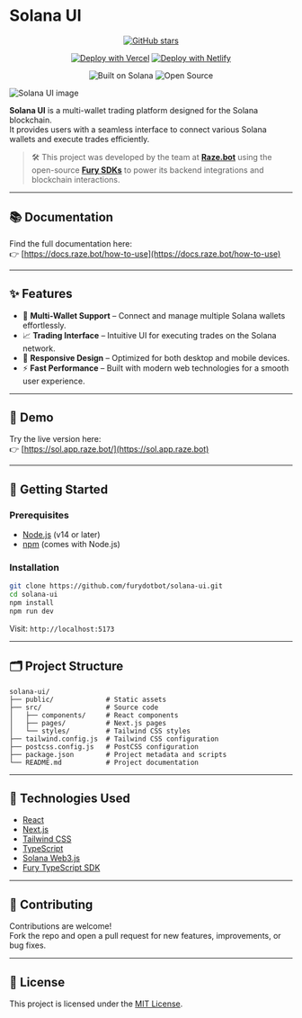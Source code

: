 
# Solana UI

<div align="center">

[![GitHub stars](https://img.shields.io/github/stars/furydotbot/solana-ui?style=social)](https://github.com/furydotbot/solana-ui/stargazers)

[![Deploy with Vercel](https://vercel.com/button)](https://vercel.com/new/git/external?repository-url=https://github.com/furydotbot/raze.bot)
[![Deploy with Netlify](https://www.netlify.com/img/deploy/button.svg)](https://app.netlify.com/start/deploy?repository=https://github.com/furydotbot/raze.bot)

</div>

<p align="center">

  <img src="https://img.shields.io/badge/Built%20on-Solana-3a0ca3?style=for-the-badge&logo=solana" alt="Built on Solana" />
  <img src="https://img.shields.io/badge/Open%20Source-Yes-00b386?style=for-the-badge&logo=github" alt="Open Source" />
</p>

![Solana UI image](https://i.imgur.com/fDrfNv3.png)

**Solana UI** is a multi-wallet trading platform designed for the Solana blockchain.  
It provides users with a seamless interface to connect various Solana wallets and execute trades efficiently.

> 🛠️ This project was developed by the team at [**Raze.bot**](https://raze.bot) using the open-source [**Fury SDKs**](https://github.com/furydotbot) to power its backend integrations and blockchain interactions.

---

## 📚 Documentation

Find the full documentation here:  
👉 [https://docs.raze.bot/how-to-use](https://docs.raze.bot/how-to-use)

---

## ✨ Features

- 🔑 **Multi-Wallet Support** – Connect and manage multiple Solana wallets effortlessly.
- 📈 **Trading Interface** – Intuitive UI for executing trades on the Solana network.
- 📱 **Responsive Design** – Optimized for both desktop and mobile devices.
- ⚡ **Fast Performance** – Built with modern web technologies for a smooth user experience.

---

## 🚀 Demo

Try the live version here:  
👉 [https://sol.app.raze.bot/](https://sol.app.raze.bot)

---

## 🧰 Getting Started

### Prerequisites

- [Node.js](https://nodejs.org/) (v14 or later)
- [npm](https://www.npmjs.com/) (comes with Node.js)

### Installation

```bash
git clone https://github.com/furydotbot/solana-ui.git
cd solana-ui
npm install
npm run dev
```

Visit: `http://localhost:5173`

---

## 🗂 Project Structure

```
solana-ui/
├── public/             # Static assets
├── src/                # Source code
│   ├── components/     # React components
│   ├── pages/          # Next.js pages
│   └── styles/         # Tailwind CSS styles
├── tailwind.config.js  # Tailwind CSS configuration
├── postcss.config.js   # PostCSS configuration
├── package.json        # Project metadata and scripts
└── README.md           # Project documentation
```

---

## 🧪 Technologies Used

- [React](https://reactjs.org/)
- [Next.js](https://nextjs.org/)
- [Tailwind CSS](https://tailwindcss.com/)
- [TypeScript](https://www.typescriptlang.org/)
- [Solana Web3.js](https://solana-labs.github.io/solana-web3.js/)
- [Fury TypeScript SDK](https://github.com/furydotbot/typescript-sdk)

---

## 🤝 Contributing

Contributions are welcome!  
Fork the repo and open a pull request for new features, improvements, or bug fixes.

---

## 📄 License

This project is licensed under the [MIT License](LICENSE).
